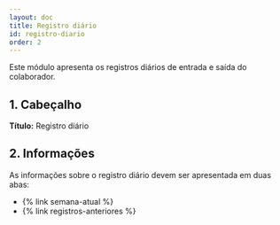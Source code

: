 ```yaml
---
layout: doc
title: Registro diário
id: registro-diario
order: 2
---
```


Este módulo apresenta os registros diários de entrada e saída do colaborador.

## 1. Cabeçalho

**Título:** Registro diário

## 2. Informações

As informações sobre o registro diário devem ser apresentada em duas abas:

- {% link semana-atual %}
- {% link registros-anteriores %}
